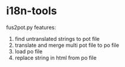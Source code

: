 # i18n-tools

fus2pot.py 
features:
  1. find untranslated strings to pot file
  2. translate and merge multi pot file to po file
  3. load po file
  4. replace string in html from po file
